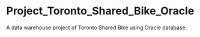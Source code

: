 # Project_Toronto_Shared_Bike_Oracle
A data warehouse project of Toronto Shared Bike using Oracle database.
